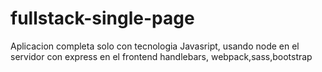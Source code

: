 # fullstack-single-page

Aplicacion completa solo con tecnologia Javasript, usando node en el servidor con express en el frontend handlebars, webpack,sass,bootstrap
